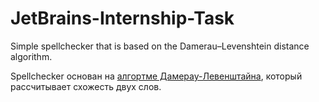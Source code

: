 # JetBrains-Internship-Task
Simple spellchecker that is based on the Damerau–Levenshtein distance algorithm.

Spellchecker основан на [алгортме Дамерау-Левенштайна](https://ru.wikipedia.org/wiki/Расстояние_Дамерау_—_Левенштейна),
который рассчитывает схожесть двух слов.
